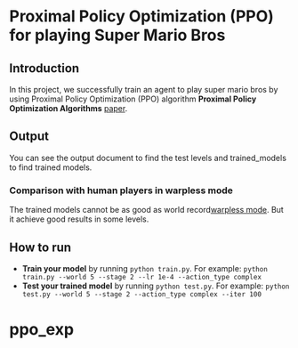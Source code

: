 # Proximal Policy Optimization (PPO) for playing Super Mario Bros

## Introduction

In this project, we successfully train an agent to play super mario bros by using Proximal Policy Optimization (PPO) algorithm **Proximal Policy Optimization Algorithms** [paper](https://arxiv.org/abs/1707.06347).

## Output
You can see the output document to find the test levels and trained_models to find trained models.

### Comparison with human players in warpless mode
The trained models cannot be as good as world record[warpless mode](https://www.speedrun.com/smb1#Warpless). But it achieve good results in some levels.

## How to run

* **Train your model** by running `python train.py`. For example: `python train.py --world 5 --stage 2 --lr 1e-4 --action_type complex`
* **Test your trained model** by running `python test.py`. For example: `python test.py --world 5 --stage 2 --action_type complex --iter 100`

# ppo_exp
